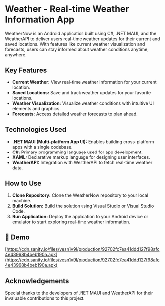 # Weather - Real-time Weather Information App

WeatherNow is an Android application built using C#, .NET MAUI, and the WeatherAPI to deliver users real-time weather updates for their current and saved locations. With features like current weather visualization and forecasts, users can stay informed about weather conditions anytime, anywhere.

## Key Features

- **Current Weather:** View real-time weather information for your current location.
- **Saved Locations:** Save and track weather updates for your favorite locations.
- **Weather Visualization:** Visualize weather conditions with intuitive UI elements and graphics.
- **Forecasts:** Access detailed weather forecasts to plan ahead.

## Technologies Used

- **.NET MAUI (Multi-platform App UI):** Enables building cross-platform apps with a single codebase.
- **C#:** Primary programming language used for app development.
- **XAML:** Declarative markup language for designing user interfaces.
- **WeatherAPI:** Integration with WeatherAPI to fetch real-time weather data.

## How to Use

1. **Clone Repository:** Clone the WeatherNow repository to your local machine.
2. **Build Solution:** Build the solution using Visual Studio or Visual Studio Code.
3. **Run Application:** Deploy the application to your Android device or emulator to start exploring real-time weather information.

<h2>🚀 Demo</h2>

[https://cdn.sanity.io/files/vesn1v9l/production/92702fc7ea41ddd127f98afc4e43968b4beb190a.apk](https://cdn.sanity.io/files/vesn1v9l/production/92702fc7ea41ddd127f98afc4e43968b4beb190a.apk)

## Acknowledgements

Special thanks to the developers of .NET MAUI and WeatherAPI for their invaluable contributions to this project.
